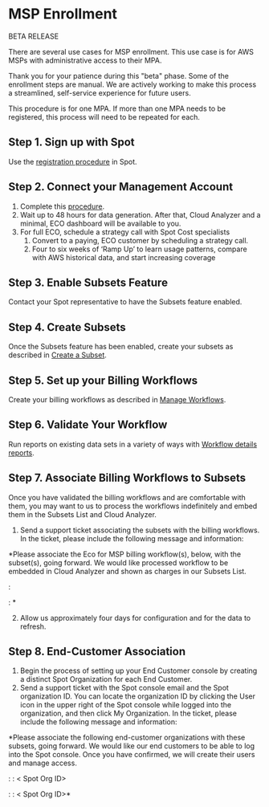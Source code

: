 <meta name="robots" content="noindex">

# MSP Enrollment

BETA RELEASE

There are several use cases for MSP enrollment. This use case is for AWS MSPs with administrative access to their MPA.

Thank you for your patience during this "beta" phase. Some of the enrollment steps are manual. We are actively working to make this process a streamlined, self-service experience for future users.

This procedure is for one MPA. If more than one MPA needs to be registered, this process will need to be repeated for each.

## Step 1. Sign up with Spot

Use the [registration procedure](https://console.spotinst.com/spt/auth/signUp) in Spot.

## Step 2. Connect your Management Account

1. Complete this [procedure](https://docs.spot.io/cloud-analyzer/getting-started/connect-your-aws-master-payer-account-existing-customer).
2. Wait up to 48 hours for data generation. After that, Cloud Analyzer and a minimal, ECO dashboard will be available to you.
3. For full ECO, schedule a strategy call with Spot Cost specialists
   1. Convert to a paying, ECO customer by scheduling a strategy call.
   2. Four to six weeks of ‘Ramp Up’ to learn usage patterns, compare with AWS historical data, and start increasing coverage

## Step 3. Enable Subsets Feature

Contact your Spot representative to have the Subsets feature enabled.

## Step 4. Create Subsets

Once the Subsets feature has been enabled, create your subsets as described in [Create a Subset](cloud-analyzer/tutorials/manage-subsets?id=create-a-subset).

## Step 5. Set up your Billing Workflows

Create your billing workflows as described in [Manage Workflows](eco/tutorials/manage-workflows).

## Step 6. Validate Your Workflow

Run reports on existing data sets in a variety of ways with [Workflow details reports](eco/tutorials/view-workflow-details).

## Step 7. Associate Billing Workflows to Subsets

Once you have validated the billing workflows and are comfortable with them, you may want to us to process the workflows indefinitely and embed them in the Subsets List and Cloud Analyzer.

1. Send a support ticket associating the subsets with the billing workflows. In the ticket, please include the following message and information:

*Please associate the Eco for MSP billing workflow(s), below, with the subset(s), going forward. We would like processed workflow to be embedded in Cloud Analyzer and shown as charges in our Subsets List.

<Subset Name> : <Billing Workflow Name>

<Subset Name> : <Billing Workflow Name>*

2. Allow us approximately four days for configuration and for the data to refresh.

## Step 8. End-Customer Association

1. Begin the process of setting up your End Customer console by creating a distinct Spot Organization for each End Customer.
2. Send a support ticket with the Spot console email and the Spot organization ID. You can locate the organization ID by clicking the User icon in the upper right of the Spot console while logged into the organization, and then click My Organization. In the ticket, please include the following message and information:

*Please associate the following end-customer organizations with these subsets, going forward. We would like our end customers to be able to log into the Spot console. Once you have confirmed, we will create their users and manage access.

<Subset name> : <Spot console email> : < Spot Org ID>

<Subset name> : <Spot console email> : < Spot Org ID>*
